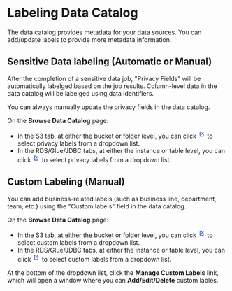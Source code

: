 # Labeling Data Catalog

The data catalog provides metadata for your data sources. You can add/update labels to provide more metadata information.

## Sensitive Data labeling (Automatic or Manual)
After the completion of a sensitive data job, "Privacy Fields" will be automatically labelged based on the job results. Column-level data in the data catalog will be labelged using data identifiers.

You can always manually update the privacy fields in the data catalog.

On the **Browse Data Catalog** page:

- In the S3 tab, at either the bucket or folder level, you can click ![edit-icon](docs/../../images/edit-icon.png) to select privacy labels from a dropdown list.
- In the RDS/Glue/JDBC tabs, at either the instance or table level, you can click ![edit-icon](docs/../../images/edit-icon.png) to select privacy labels from a dropdown list.

## Custom Labeling (Manual)
You can add business-related labels (such as business line, department, team, etc.) using the "Custom labels" field in the data catalog.

On the **Browse Data Catalog** page:

- In the S3 tab, at either the bucket or folder level, you can click ![edit-icon](docs/../../images/edit-icon.png) to select custom labels from a dropdown list.
- In the RDS/Glue/JDBC tabs, at either the instance or table level, you can click ![edit-icon](docs/../../images/edit-icon.png) to select custom labels from a dropdown list.

At the bottom of the dropdown list, click the **Manage Custom Labels** link, which will open a window where you can **Add/Edit/Delete** custom lables.

